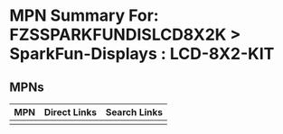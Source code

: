 



# MPN Summary For: FZSSPARKFUNDISLCD8X2K > SparkFun-Displays : LCD-8X2-KIT

## MPNs
  

|MPN|Direct Links|Search Links|
| :--- | :--- | :--- |
||||
